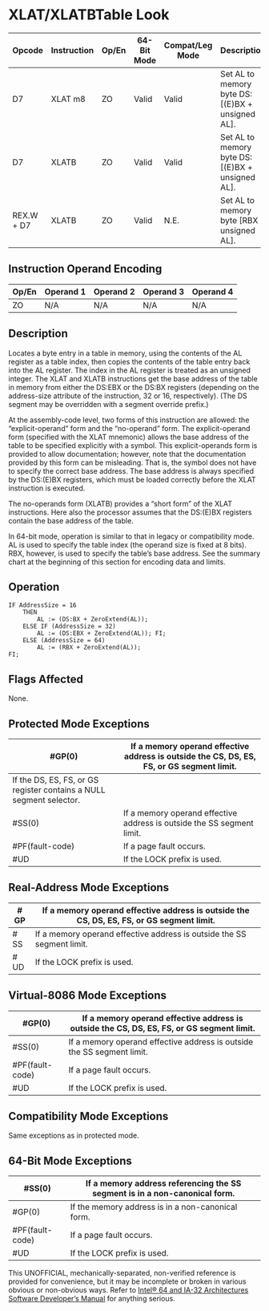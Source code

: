 # XLAT/XLATB**Table Look**

| Opcode     | Instruction | Op/En | 64-Bit Mode | Compat/Leg Mode | Description                                     |
| ---------- | ----------- | ----- | ----------- | --------------- | ----------------------------------------------- |
| D7         | XLAT m8     | ZO    | Valid       | Valid           | Set AL to memory byte DS:[(E)BX + unsigned AL]. |
| D7         | XLATB       | ZO    | Valid       | Valid           | Set AL to memory byte DS:[(E)BX + unsigned AL]. |
| REX.W + D7 | XLATB       | ZO    | Valid       | N.E.            | Set AL to memory byte [RBX + unsigned AL].      |

## Instruction Operand Encoding

| Op/En | Operand 1 | Operand 2 | Operand 3 | Operand 4 |
| ----- | --------- | --------- | --------- | --------- |
| ZO    | N/A       | N/A       | N/A       | N/A       |

## Description

Locates a byte entry in a table in memory, using the contents of the AL register as a table index, then copies the contents of the table entry back into the AL register. The index in the AL register is treated as an unsigned integer. The XLAT and XLATB instructions get the base address of the table in memory from either the DS:EBX or the DS:BX registers (depending on the address-size attribute of the instruction, 32 or 16, respectively). (The DS segment may be overridden with a segment override prefix.)

At the assembly-code level, two forms of this instruction are allowed: the “explicit-operand” form and the “no-operand” form. The explicit-operand form (specified with the XLAT mnemonic) allows the base address of the table to be specified explicitly with a symbol. This explicit-operands form is provided to allow documentation; however, note that the documentation provided by this form can be misleading. That is, the symbol does not have to specify the correct base address. The base address is always specified by the DS:(E)BX registers, which must be loaded correctly before the XLAT instruction is executed.

The no-operands form (XLATB) provides a “short form” of the XLAT instructions. Here also the processor assumes that the DS:(E)BX registers contain the base address of the table.

In 64-bit mode, operation is similar to that in legacy or compatibility mode. AL is used to specify the table index (the operand size is fixed at 8 bits). RBX, however, is used to specify the table’s base address. See the summary chart at the beginning of this section for encoding data and limits.

## Operation

```
IF AddressSize = 16
    THEN
        AL := (DS:BX + ZeroExtend(AL));
    ELSE IF (AddressSize = 32)
        AL := (DS:EBX + ZeroExtend(AL)); FI;
    ELSE (AddressSize = 64)
        AL := (RBX + ZeroExtend(AL));
FI;

```

## Flags Affected

None.

## Protected Mode Exceptions

| \#​​​​GP(0)                                                         | If a memory operand effective address is outside the CS, DS, ES, FS, or GS segment limit. |
| ------------------------------------------------------------------- | ----------------------------------------------------------------------------------------- |
| If the DS, ES, FS, or GS register contains a NULL segment selector. |
| \#​​​​​SS(0)                                                        | If a memory operand effective address is outside the SS segment limit.                    |
| \#​PF(fault-code)                                                   | If a page fault occurs.                                                                   |
| #​​​UD                                                              | If the LOCK prefix is used.                                                               |

## Real-Address Mode Exceptions

| \#​​​​GP  | If a memory operand effective address is outside the CS, DS, ES, FS, or GS segment limit. |
| --------- | ----------------------------------------------------------------------------------------- |
| \#​​​​​SS | If a memory operand effective address is outside the SS segment limit.                    |
| #​​​UD    | If the LOCK prefix is used.                                                               |

## Virtual-8086 Mode Exceptions

| \#​​​​GP(0)       | If a memory operand effective address is outside the CS, DS, ES, FS, or GS segment limit. |
| ----------------- | ----------------------------------------------------------------------------------------- |
| \#​​​​​SS(0)      | If a memory operand effective address is outside the SS segment limit.                    |
| \#​PF(fault-code) | If a page fault occurs.                                                                   |
| #​​​UD            | If the LOCK prefix is used.                                                               |

## Compatibility Mode Exceptions

Same exceptions as in protected mode.

## 64-Bit Mode Exceptions

| \#​​​​​SS(0)      | If a memory address referencing the SS segment is in a non-canonical form. |
| ----------------- | -------------------------------------------------------------------------- |
| \#​​​​GP(0)       | If the memory address is in a non-canonical form.                          |
| \#​PF(fault-code) | If a page fault occurs.                                                    |
| #​​​UD            | If the LOCK prefix is used.                                                |

This UNOFFICIAL, mechanically-separated, non-verified reference is provided for convenience, but it may be
incomplete or broken in various obvious or non-obvious
ways. Refer to [Intel® 64 and IA-32 Architectures Software Developer’s Manual](https://software.intel.com/en-us/download/intel-64-and-ia-32-architectures-sdm-combined-volumes-1-2a-2b-2c-2d-3a-3b-3c-3d-and-4) for anything serious.

